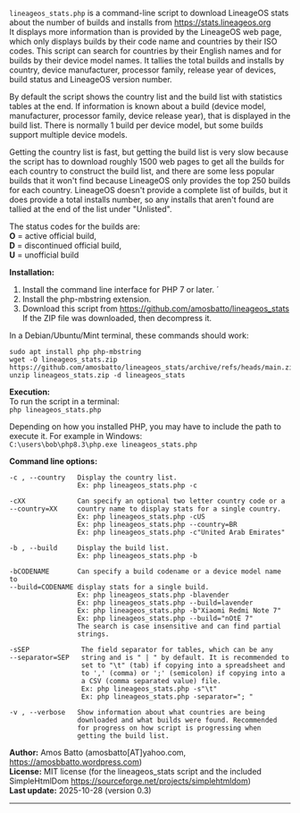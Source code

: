 `lineageos_stats.php` is a command-line script to download LineageOS stats
about the number of builds and installs from https://stats.lineageos.org  
It displays more information than is provided by the LineageOS web page,
which only displays builds by their code name and countries by their ISO
codes. This script can search for countries by their English names and 
for builds by their device model names. It tallies the total builds and 
installs by country, device manufacturer, processor family, release year
of devices, build status and LineageOS version number.   
  
By default the script shows the country list and the build list with 
statistics tables at the end. If information is known about a build 
(device model, manufacturer, processor family, device release year), 
that is displayed in the build list. There is normally 1 build per 
device model, but some builds support multiple device models.

Getting the country list is fast, but getting the build list is
very slow because the script has to download roughly 1500 web pages to
get all the builds for each country to construct the build list, and 
there are some less popular builds that it won't find because LineageOS 
only provides the top 250 builds for each country. LineageOS doesn't 
provide a complete list of builds, but it does provide a total installs 
number, so any installs that aren't found are tallied at the end of the 
list under "Unlisted". 

The status codes for the builds are:  
**O** = active official build,  
**D** = discontinued official build,  
**U** = unofficial build  
 
**Installation:**   
1. Install the command line interface for PHP 7 or later. ´
2. Install the php-mbstring extension.
3. Download this script from https://github.com/amosbatto/lineageos_stats
   If the ZIP file was downloaded, then decompress it. 
  
In a Debian/Ubuntu/Mint terminal, these commands should work: 
```
sudo apt install php php-mbstring
wget -O lineageos_stats.zip https://github.com/amosbatto/lineageos_stats/archive/refs/heads/main.zip
unzip lineageos_stats.zip -d lineageos_stats
```
  
**Execution:**  
To run the script in a terminal:  
`php lineageos_stats.php`
  
Depending on how you installed PHP, you may have to include the path to 
execute it. For example in Windows:  
`C:\users\bob\php8.3\php.exe lineageos_stats.php` 

**Command line options:**  
```
-c , --country   Display the country list.   
                 Ex: php lineageos_stats.php -c  
                   
-cXX             Can specify an optional two letter country code or a
--country=XX     country name to display stats for a single country.  
                 Ex: php lineageos_stats.php -cUS  
                 Ex: php lineageos_stats.php --country=BR  
                 Ex: php lineageos_stats.php -c"United Arab Emirates"  
                   
-b , --build     Display the build list.  
                 Ex: php lineageos_stats.php -b  
                   
-bCODENAME       Can specify a build codename or a device model name to  
--build=CODENAME display stats for a single build.  
                 Ex: php lineageos_stats.php -blavender  
                 Ex: php lineageos_stats.php --build=lavender  
                 Ex: php lineageos_stats.php -b"Xiaomi Redmi Note 7"  
                 Ex: php lineageos_stats.php --build="nOtE 7"  
                 The search is case insensitive and can find partial   
                 strings.
                                                                        
-sSEP             The field separator for tables, which can be any 
--separator=SEP   string and is " | " by default. It is recommended to 
                  set to "\t" (tab) if copying into a spreadsheet and
                  to ',' (comma) or ';' (semicolon) if copying into a
                  a CSV (comma separated value) file.
                  Ex: php lineageos_stats.php -s"\t"                   
                  Ex: php lineageos_stats.php -separator="; "                             
                  
-v , --verbose   Show information about what countries are being  
                 downloaded and what builds were found. Recommended 
                 for progress on how script is progressing when 
                 getting the build list.  
```

**Author:**  Amos Batto (amosbatto[AT]yahoo.com, https://amosbbatto.wordpress.com)  
**License:** MIT license (for the lineageos_stats script and the included 
         SimpleHtmlDom https://sourceforge.net/projects/simplehtmldom)  
**Last update:**    2025-10-28 (version 0.3)  

----------------


